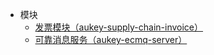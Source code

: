 - 模块
    - [发票模块（aukey-supply-chain-invoice）](modules/aukey-supply-chain-invoice/main)
    - [可靠消息服务（aukey-ecmq-server）](modules/aukey-ecmq-server/main)
